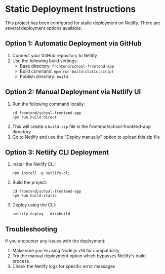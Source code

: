 # Static Deployment Instructions

This project has been configured for static deployment on Netlify. There are several deployment options available:

## Option 1: Automatic Deployment via GitHub

1. Connect your GitHub repository to Netlify
2. Use the following build settings:
   - Base directory: `frontend/school-frontend-app`
   - Build command: `npm run build:static:script`
   - Publish directory: `build`

## Option 2: Manual Deployment via Netlify UI

1. Run the following command locally:
   ```
   cd frontend/school-frontend-app
   npm run build:direct
   ```
2. This will create a `build.zip` file in the frontend/school-frontend-app directory
3. Go to Netlify and use the "Deploy manually" option to upload this zip file

## Option 3: Netlify CLI Deployment

1. Install the Netlify CLI:
   ```
   npm install -g netlify-cli
   ```
2. Build the project:
   ```
   cd frontend/school-frontend-app
   npm run build:static
   ```
3. Deploy using the CLI:
   ```
   netlify deploy --dir=build
   ```

## Troubleshooting

If you encounter any issues with the deployment:

1. Make sure you're using Node.js v16 for compatibility
2. Try the manual deployment option which bypasses Netlify's build process
3. Check the Netlify logs for specific error messages
